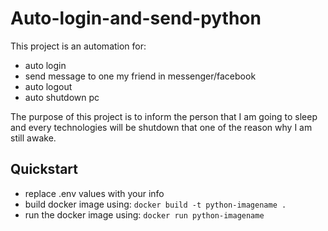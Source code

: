 # Auto-login-and-send-python

This project is an automation for:

- auto login
- send message to one my friend in messenger/facebook
- auto logout
- auto shutdown pc

The purpose of this project is to inform the person that I am going to sleep and every technologies will be shutdown that one of the reason why I am still awake.

## Quickstart

- replace .env values with your info
- build docker image using: `docker build -t python-imagename .`
- run the docker image using: `docker run python-imagename`

